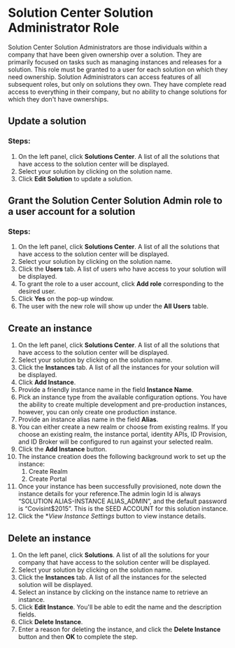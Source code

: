 # Solution Center Solution Administrator Role
Solution Center Solution Administrators are those individuals within a company that have been given ownership over a solution.  They are primarily focused on tasks such as managing instances and releases for a solution.  This role must be granted to a user for each solution on which they need ownership.  Solution Administrators can access features of all subsequent roles, but only on solutions they own. They have complete read access to everything in their company, but no ability to change solutions for which they don't have ownerships.


## Update a solution
### Steps:
1. On the left panel, click **Solutions Center**. A list of all the solutions that have access to the solution center will be displayed.
2. Select your solution by clicking on the solution name.
3. Click **Edit Solution** to update a solution.




## Grant the Solution Center Solution Admin role to a user account for a solution
### Steps:
1. On the left panel, click **Solutions Center**. A list of all the solutions that have access to the solution center will be displayed.
2. Select your solution by clicking on the solution name.
3. Click the **Users** tab. A list of users who have access to your solution will be displayed.
4. To grant the role to a user account, click **Add role** corresponding to the desired user.
5. Click **Yes** on the pop-up window.
6. The user with the new role will show up under the **All Users** table.


## Create an instance
1. On the left panel, click **Solutions Center**. A list of all the solutions that have access to the solution center will be displayed.
2. Select your solution by clicking on the solution name.
3. Click the **Instances** tab. A list of all the instances for your solution will be displayed.
4. Click **Add Instance**.
5. Provide a friendly instance name in the field **Instance Name**.
6. Pick an instance type from the available configuration options. You have the ability to create multiple development and pre-production instances, however, you can only create one production instance.
7. Provide an instance alias name in the field **Alias**.
8. You can either create a new realm or choose from existing realms. If you choose an existing realm, the instance portal, identity APIs, ID Provision, and ID Broker will be configured to run against your selected realm.
8. Click the **Add Instance** button.
9. The instance creation does the following background work to set up the instance:
    1. Create Realm
    2. Create Portal
10. Once your instance has been successfully provisioned, note down the instance details for your reference.The admin login Id is always “SOLUTION ALIAS-INSTANCE ALIAS_ADMIN”, and the default password is “Covisint$2015”. This is the SEED ACCOUNT for this solution instance.
11. Click the **View Instance Settings* button to view instance details.

## Delete an instance
1. On the left panel, click **Solutions**. A list of all the solutions for your company that have access to the solution center will be displayed.
2. Select your solution by clicking on the solution name.
3. Click the **Instances** tab. A list of all the instances for the selected solution will be displayed.
4. Select an instance by clicking on the instance name to retrieve an instance.
5. Click **Edit Instance**. You'll be able to edit the name and the description fields.
6. Click **Delete Instance**.
7. Enter a reason for deleting the instance, and click the **Delete Instance** button and then **OK** to complete the step.



